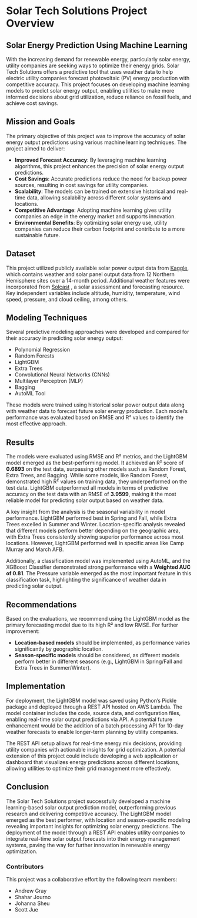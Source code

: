 # Solar Tech Solutions Project Overview

## Solar Energy Prediction Using Machine Learning

With the increasing demand for renewable energy, particularly solar energy, utility companies are seeking ways to optimize their energy grids. Solar Tech Solutions offers a predictive tool that uses weather data to help electric utility companies forecast photovoltaic (PV) energy production with competitive accuracy. This project focuses on developing machine learning models to predict solar energy output, enabling utilities to make more informed decisions about grid utilization, reduce reliance on fossil fuels, and achieve cost savings.

## Mission and Goals

The primary objective of this project was to improve the accuracy of solar energy output predictions using various machine learning techniques. The project aimed to deliver:

- **Improved Forecast Accuracy**: By leveraging machine learning algorithms, this project enhances the precision of solar energy output predictions.
- **Cost Savings**: Accurate predictions reduce the need for backup power sources, resulting in cost savings for utility companies.
- **Scalability**: The models can be trained on extensive historical and real-time data, allowing scalability across different solar systems and locations.
- **Competitive Advantage**: Adopting machine learning gives utility companies an edge in the energy market and supports innovation.
- **Environmental Benefits**: By optimizing solar energy use, utility companies can reduce their carbon footprint and contribute to a more sustainable future.

## Dataset

This project utilized publicly available solar power output data from [Kaggle](https://www.kaggle.com/datasets/saurabhshahane/northern-hemisphere-horizontal-photovoltaic), which contains weather and solar panel output data from 12 Northern Hemisphere sites over a 14-month period. Additional weather features were incorporated from [Solcast](https://toolkit.solcast.com.au/legacy-live-forecast) , a solar assessment and forecasting resource. Key independent variables include altitude, humidity, temperature, wind speed, pressure, and cloud ceiling, among others.

## Modeling Techniques

Several predictive modeling approaches were developed and compared for their accuracy in predicting solar energy output:

- Polynomial Regression
- Random Forests
- LightGBM
- Extra Trees
- Convolutional Neural Networks (CNNs)
- Multilayer Perceptron (MLP)
- Bagging
- AutoML Tool

These models were trained using historical solar power output data along with weather data to forecast future solar energy production. Each model’s performance was evaluated based on RMSE and R² values to identify the most effective approach.

## Results

The models were evaluated using RMSE and R² metrics, and the LightGBM model emerged as the best-performing model. It achieved an R² score of **0.6893** on the test data, surpassing other models such as Random Forest, Extra Trees, and Bagging. While some models, like Random Forest, demonstrated high R² values on training data, they underperformed on the test data. LightGBM outperformed all models in terms of predictive accuracy on the test data with an RMSE of **3.9599**, making it the most reliable model for predicting solar output based on weather data.

A key insight from the analysis is the seasonal variability in model performance. LightGBM performed best in Spring and Fall, while Extra Trees excelled in Summer and Winter. Location-specific analysis revealed that different models perform better depending on the geographic area, with Extra Trees consistently showing superior performance across most locations. However, LightGBM performed well in specific areas like Camp Murray and March AFB.

Additionally, a classification model was implemented using AutoML, and the XGBoost Classifier demonstrated strong performance with a **Weighted AUC of 0.81**. The Pressure variable emerged as the most important feature in this classification task, highlighting the significance of weather data in predicting solar output.

## Recommendations

Based on the evaluations, we recommend using the LightGBM model as the primary forecasting model due to its high R² and low RMSE. For further improvement:

- **Location-based models** should be implemented, as performance varies significantly by geographic location.
- **Season-specific models** should be considered, as different models perform better in different seasons (e.g., LightGBM in Spring/Fall and Extra Trees in Summer/Winter).

## Implementation

For deployment, the LightGBM model was saved using Python’s Pickle package and deployed through a REST API hosted on AWS Lambda. The model container includes the code, source data, and configuration files, enabling real-time solar output predictions via API. A potential future enhancement would be the addition of a batch processing API for 10-day weather forecasts to enable longer-term planning by utility companies.

The REST API setup allows for real-time energy mix decisions, providing utility companies with actionable insights for grid optimization. A potential extension of this project could include developing a web application or dashboard that visualizes energy predictions across different locations, allowing utilities to optimize their grid management more effectively.

## Conclusion

The Solar Tech Solutions project successfully developed a machine learning-based solar output prediction model, outperforming previous research and delivering competitive accuracy. The LightGBM model emerged as the best performer, with location and season-specific modeling revealing important insights for optimizing solar energy predictions. The deployment of the model through a REST API enables utility companies to integrate real-time solar output forecasts into their energy management systems, paving the way for further innovation in renewable energy optimization.

### Contributors

This project was a collaborative effort by the following team members:

- Andrew Gray
- Shahar Journo
- Johanna Sheu
- Scott Jue
